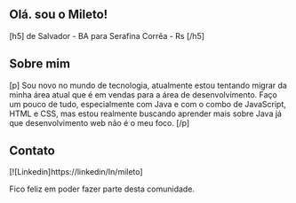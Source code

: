 ## Olá. sou o Mileto! 
[h5] de Salvador - BA para Serafina Corrêa - Rs [/h5]
## Sobre mim 
[p] Sou novo no mundo de tecnologia, atualmente estou tentando migrar da minha área atual que é em vendas para a área de desenvolvimento. Faço um pouco de tudo, especialmente com Java e com o combo de JavaScript, HTML e CSS, mas estou realmente buscando aprender mais sobre Java já que desenvolvimento web não é o meu foco. [/p]
## Contato
[![Linkedin]https://linkedin/In/mileto]


Fico feliz em poder fazer parte desta comunidade.